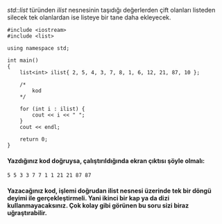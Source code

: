 
*std::list<int>* türünden *ilist* nesnesinin taşıdığı değerlerden çift olanları listeden silecek 
tek olanlardan ise listeye bir tane daha ekleyecek.

```
#include <iostream>
#include <list>

using namespace std;

int main()
{
	list<int> ilist{ 2, 5, 4, 3, 7, 8, 1, 6, 12, 21, 87, 10 };

	/*
	    kod
	*/

	for (int i : ilist) {
		cout << i << " ";
	}
	cout << endl;

	return 0;
}

```

#### Yazdığınız kod doğruysa, çalıştırıldığında ekran çıktısı şöyle olmalı:

```
5 5 3 3 7 7 1 1 21 21 87 87
```

#### Yazacağınız kod, işlemi doğrudan ilist nesnesi üzerinde tek bir döngü deyimi ile gerçekleştirmeli. Yani ikinci bir kap ya da dizi kullanmayacaksınız. Çok kolay gibi görünen bu soru sizi biraz uğraştırabilir.
